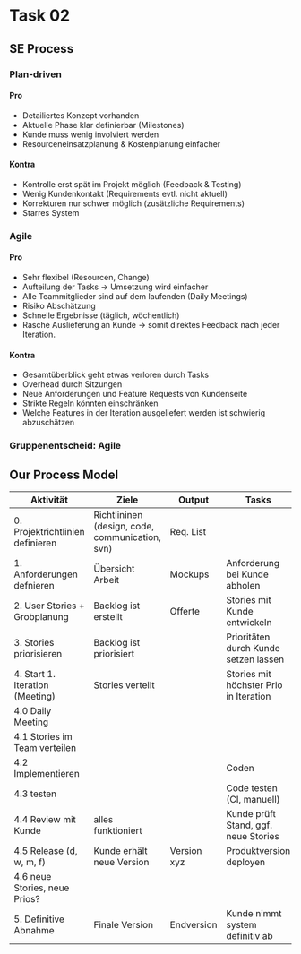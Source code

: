 # Task 02

## SE Process

### Plan-driven
#### Pro
* Detailiertes Konzept vorhanden
* Aktuelle Phase klar definierbar (Milestones)
* Kunde muss wenig involviert werden
* Resourceneinsatzplanung & Kostenplanung einfacher
	
#### Kontra 
* Kontrolle erst spät im Projekt möglich (Feedback & Testing)
* Wenig Kundenkontakt (Requirements evtl. nicht aktuell)
* Korrekturen nur schwer möglich (zusätzliche Requirements)
* Starres System

### Agile
#### Pro
* Sehr flexibel (Resourcen, Change)
* Aufteilung der Tasks -> Umsetzung wird einfacher
* Alle Teammitglieder sind auf dem laufenden (Daily Meetings)
* Risiko Abschätzung
* Schnelle Ergebnisse (täglich, wöchentlich)
* Rasche Auslieferung an Kunde -> somit direktes Feedback nach jeder Iteration.
	
#### Kontra
* Gesamtüberblick geht etwas verloren durch Tasks
* Overhead durch Sitzungen
* Neue Anforderungen und Feature Requests von Kundenseite
* Strikte Regeln könnten einschränken
* Welche Features in der Iteration ausgeliefert werden ist schwierig abzuschätzen
	
### Gruppenentscheid: Agile

## Our Process Model
| Aktivität                       | Ziele                                           | Output             | Tasks     |
| ------------------------------  | ----------------------------------------------- | -----------------  | --------- |
| 0. Projektrichtlinien definieren| Richtlininen (design, code, communication, svn) | Req. List          | 
| 1. Anforderungen defnieren      | Übersicht Arbeit				                | Mockups            | Anforderung bei Kunde abholen
| 2. User Stories + Grobplanung   | Backlog ist erstellt                            | Offerte            | Stories mit Kunde entwickeln
| 3. Stories priorisieren         | Backlog ist priorisiert                         |                    | Prioritäten durch Kunde setzen lassen |
| 4. Start 1. Iteration (Meeting) | Stories verteilt                                |                    | Stories mit höchster Prio in Iteration
| 	4.0 Daily Meeting	  |		                                    |                     |  |
|	4.1 Stories im Team verteilen |                                             |                     |  |
|	4.2 Implementieren			  |                                 |                     | Coden |
|	4.3 testen					  |                         |                     | Code testen (CI, manuell) |
|	4.4 Review mit Kunde		  | alles funktioniert                      |                 | Kunde prüft Stand, ggf. neue Stories |
|	4.5 Release (d, w, m, f)	  | Kunde erhält neue Version               | Version xyz         | Produktversion deployen |
|	4.6 neue Stories, neue Prios? |                                             |                     |
| 5. Definitive Abnahme           | Finale Version                                  | Endversion          |  Kunde nimmt system definitiv ab |               



